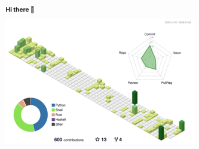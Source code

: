 ### Hi there 👋
<!-- <div>
  <img height="185" align="left" src="https://github-readme-stats.vercel.app/api?username=gesoges0&count_private=true&include_all_commits=true" />
  <img height="185" src="https://github-readme-stats.vercel.app/api/top-langs/?username=gesoges0&layout=compact&hide=jupyter%20notebook,css,html,javascript,Smarty,PostScript&show=reviews,discussions_started,discussions_answered,prs_merged,prs_merged_percentage" />
</div>
<img width="800" src="https://github-profile-trophy.vercel.app/?username=gesoges0&row=1" /> -->
<img width="800" src="./profile-3d-contrib/profile-green.svg">
